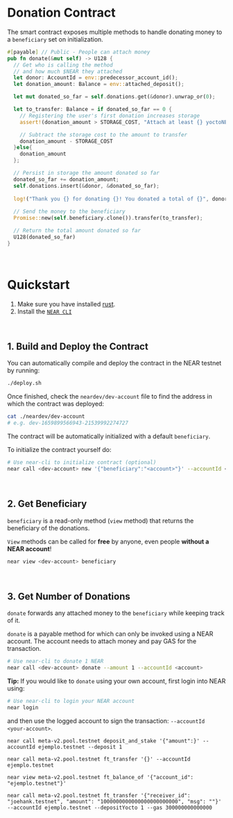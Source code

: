 # Donation Contract

The smart contract exposes multiple methods to handle donating money to a `beneficiary` set on initialization.

```rust
#[payable] // Public - People can attach money
pub fn donate(&mut self) -> U128 {
  // Get who is calling the method
  // and how much $NEAR they attached
  let donor: AccountId = env::predecessor_account_id();
  let donation_amount: Balance = env::attached_deposit();

  let mut donated_so_far = self.donations.get(&donor).unwrap_or(0);

  let to_transfer: Balance = if donated_so_far == 0 {
    // Registering the user's first donation increases storage
    assert!(donation_amount > STORAGE_COST, "Attach at least {} yoctoNEAR", STORAGE_COST);

    // Subtract the storage cost to the amount to transfer
    donation_amount - STORAGE_COST
  }else{
    donation_amount
  };

  // Persist in storage the amount donated so far
  donated_so_far += donation_amount;
  self.donations.insert(&donor, &donated_so_far);
  
  log!("Thank you {} for donating {}! You donated a total of {}", donor.clone(), donation_amount, donated_so_far);
  
  // Send the money to the beneficiary
  Promise::new(self.beneficiary.clone()).transfer(to_transfer);

  // Return the total amount donated so far
  U128(donated_so_far)
}
```

<br />

# Quickstart

1. Make sure you have installed [rust](https://rust.org/).
2. Install the [`NEAR CLI`](https://github.com/near/near-cli#setup)

<br />

## 1. Build and Deploy the Contract
You can automatically compile and deploy the contract in the NEAR testnet by running:

```bash
./deploy.sh
```

Once finished, check the `neardev/dev-account` file to find the address in which the contract was deployed:

```bash
cat ./neardev/dev-account
# e.g. dev-1659899566943-21539992274727
```

The contract will be automatically initialized with a default `beneficiary`.

To initialize the contract yourself do:

```bash
# Use near-cli to initialize contract (optional)
near call <dev-account> new '{"beneficiary":"<account>"}' --accountId <dev-account>
```

<br />

## 2. Get Beneficiary
`beneficiary` is a read-only method (`view` method) that returns the beneficiary of the donations.

`View` methods can be called for **free** by anyone, even people **without a NEAR account**!

```bash
near view <dev-account> beneficiary
```

<br />

## 3. Get Number of Donations

`donate` forwards any attached money to the `beneficiary` while keeping track of it.

`donate` is a payable method for which can only be invoked using a NEAR account. The account needs to attach money and pay GAS for the transaction.

```bash
# Use near-cli to donate 1 NEAR
near call <dev-account> donate --amount 1 --accountId <account>
```

**Tip:** If you would like to `donate` using your own account, first login into NEAR using:

```bash
# Use near-cli to login your NEAR account
near login
```

and then use the logged account to sign the transaction: `--accountId <your-account>`.



````
near call meta-v2.pool.testnet deposit_and_stake '{"amount":}' --accountId ejemplo.testnet --deposit 1

near call meta-v2.pool.testnet ft_transfer '{}' --accountId ejemplo.testnet

near view meta-v2.pool.testnet ft_balance_of '{"account_id": "ejemplo.testnet"}'

near call meta-v2.pool.testnet ft_transfer '{"receiver_id": "joehank.testnet", "amount": "1000000000000000000000000", "msg": ""}' --accountId ejemplo.testnet --depositYocto 1 --gas 300000000000000
````